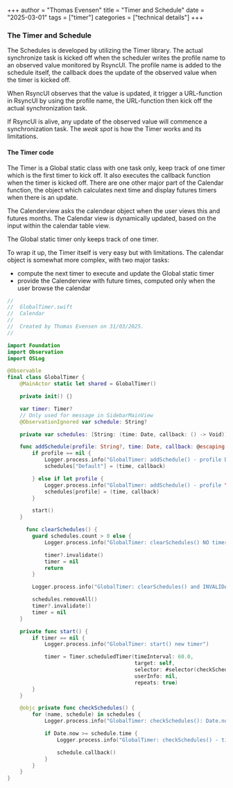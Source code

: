 +++
author = "Thomas Evensen"
title = "Timer and Schedule"
date = "2025-03-01"
tags = ["timer"]
categories = ["technical details"]
+++

### The Timer and Schedule

The Schedules is developed by utilizing the Timer library. The actual synchronize task is kicked off when the scheduler writes the profile name to an observed value monitored by RsyncUI. The profile name is added to the schedule itself, the callback does the update of the observed value when the timer is kicked off. 

When RsyncUI observes that the value is updated, it trigger a URL-function in RsyncUI by using the profile name, the URL-function then kick off the actual synchronization task.  

If RsyncUI is alive, any update of the observed value will commence a synchronization task. The *weak spot* is how the Timer works and its limitations. 

#### The Timer code

The Timer is a Global static class with one task only, keep track of one timer which is the first timer to kick off. It also executes the callback function when the timer is kicked off. There are one other major part of the Calendar function, the object which calculates next time and display futures timers when there is an update.

The Calenderview asks the calendear object when the user views this and futures months. The Calendar view is dynamically updated, based on the input within the calendar table view.

The Global static timer only keeps track of one timer. 

To wrap it up, the Timer itself is very easy but with limitations. The calendar object is somewhat more complex, with two major tasks: 

- compute the next timer to execute and update the Global static timer
- provide the Calenderview with future times, computed only when the user browse the calendar

```swift
//
//  GlobalTimer.swift
//  Calendar
//
//  Created by Thomas Evensen on 31/03/2025.
//

import Foundation
import Observation
import OSLog

@Observable
final class GlobalTimer {
    @MainActor static let shared = GlobalTimer()

    private init() {}

    var timer: Timer?
    // Only used for message in SidebarMainView
    @ObservationIgnored var schedule: String?

    private var schedules: [String: (time: Date, callback: () -> Void)] = [:]

    func addSchedule(profile: String?, time: Date, callback: @escaping () -> Void) {
        if profile == nil {
            Logger.process.info("GlobalTimer: addSchedule() - profile Default at time \(time)")
            schedules["Default"] = (time, callback)

        } else if let profile {
            Logger.process.info("GlobalTimer: addSchedule() - profile \(profile) at time \(time)")
            schedules[profile] = (time, callback)
        }

        start()
    }

      func clearSchedules() {
        guard schedules.count > 0 else {
            Logger.process.info("GlobalTimer: clearSchedules() NO timer to invalidate")

            timer?.invalidate()
            timer = nil
            return
        }

        Logger.process.info("GlobalTimer: clearSchedules() and INVALIDATE old timer")

        schedules.removeAll()
        timer?.invalidate()
        timer = nil
    }

    private func start() {
        if timer == nil {
            Logger.process.info("GlobalTimer: start() new timer")

            timer = Timer.scheduledTimer(timeInterval: 60.0,
                                         target: self,
                                         selector: #selector(checkSchedules),
                                         userInfo: nil,
                                         repeats: true)
        }
    }

    @objc private func checkSchedules() {
        for (name, schedule) in schedules {
            Logger.process.info("GlobalTimer: checkSchedules(): Date.now \(Date.now) and schedule.time \(schedule.time)")

            if Date.now >= schedule.time {
                Logger.process.info("GlobalTimer: checkSchedules() - timer \(name) fired")

                schedule.callback()
            }
        }
    }
}
```
